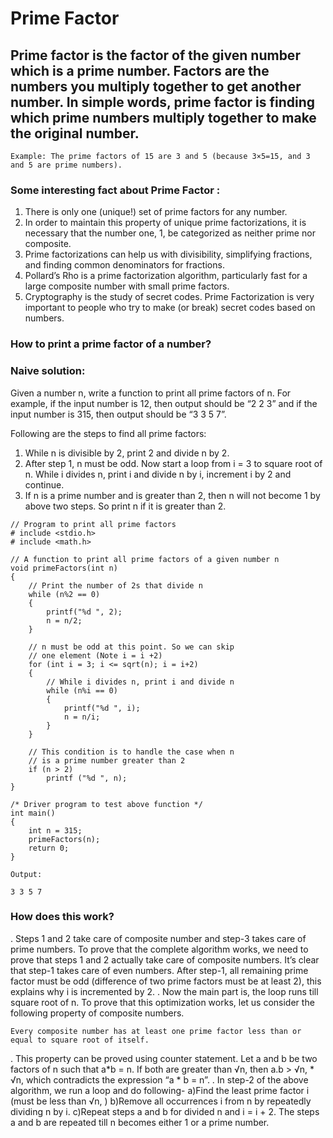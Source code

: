 # Prime Factor
## Prime factor is the factor of the given number which is a prime number. Factors are the numbers you multiply together to get another number. In simple words, prime factor is finding which prime numbers multiply together to make the original number.

```
Example: The prime factors of 15 are 3 and 5 (because 3×5=15, and 3 and 5 are prime numbers). 

```
### Some interesting fact about Prime Factor : 


1. There is only one (unique!) set of prime factors for any number.
2. In order to maintain this property of unique prime factorizations, it is necessary that the number one, 1, be categorized as neither prime nor composite.
3. Prime factorizations can help us with divisibility, simplifying fractions, and finding common denominators for fractions.
4. Pollard’s Rho is a prime factorization algorithm, particularly fast for a large composite number with small prime factors.
5. Cryptography is the study of secret codes. Prime Factorization is very important to people who try to make (or break) secret codes based on numbers.

### How to print a prime factor of a number?
### Naive solution: 
Given a number n, write a function to print all prime factors of n. For example, if the input number is 12, then output should be “2 2 3” and if the input number is 315, then output should be “3 3 5 7”.

Following are the steps to find all prime factors: 

1. While n is divisible by 2, print 2 and divide n by 2.
2. After step 1, n must be odd. Now start a loop from i = 3 to square root of n. While i divides n, print i and divide n by i, increment i by 2 and continue.
3. If n is a prime number and is greater than 2, then n will not become 1 by above two steps. So print n if it is greater than 2.

``` 
// Program to print all prime factors
# include <stdio.h>
# include <math.h>
	
// A function to print all prime factors of a given number n
void primeFactors(int n)
{
	// Print the number of 2s that divide n
	while (n%2 == 0)
	{
		printf("%d ", 2);
		n = n/2;
	}
	
	// n must be odd at this point. So we can skip
	// one element (Note i = i +2)
	for (int i = 3; i <= sqrt(n); i = i+2)
	{
		// While i divides n, print i and divide n
		while (n%i == 0)
		{
			printf("%d ", i);
			n = n/i;
		}
	}
	
	// This condition is to handle the case when n
	// is a prime number greater than 2
	if (n > 2)
		printf ("%d ", n);
}
	
/* Driver program to test above function */
int main()
{
	int n = 315;
	primeFactors(n);
	return 0;
}

```

```
Output: 

3 3 5 7

```

### How does this work? 

. Steps 1 and 2 take care of composite number and step-3 takes care of prime numbers. To prove that the complete algorithm works, we need to prove that steps 1 and 2 actually take care of composite numbers. 
It’s clear that step-1 takes care of even numbers. After step-1, all remaining prime factor must be odd (difference of two prime factors must be at least 2), this explains why i is incremented by 2.
. Now the main part is, the loop runs till square root of n. To prove that this optimization works, let us consider the following property of composite numbers. 

```
Every composite number has at least one prime factor less than or equal to square root of itself.
```

. This property can be proved using counter statement. Let a and b be two factors of n such that a*b = n. If both are greater than √n, then a.b > √n, * √n, which contradicts the expression “a * b = n”.
. In step-2 of the above algorithm, we run a loop and do following- 
 a)Find the least prime factor i (must be less than √n, )
b)Remove all occurrences i from n by repeatedly dividing n by i.
c)Repeat steps a and b for divided n and i = i + 2. The steps a and b are repeated till n becomes either 1 or a prime number.

